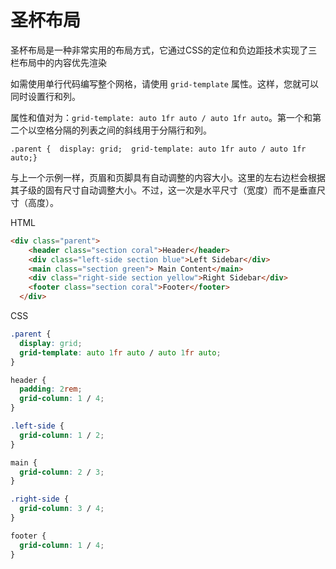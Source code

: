 # 圣杯布局 

 圣杯布局是一种非常实用的布局方式，它通过CSS的定位和负边距技术实现了三栏布局中的内容优先渲染 

如需使用单行代码编写整个网格，请使用 `grid-template` 属性。这样，您就可以同时设置行和列。

属性和值对为：`grid-template: auto 1fr auto / auto 1fr auto`。第一个和第二个以空格分隔的列表之间的斜线用于分隔行和列。

```css/2
.parent {  display: grid;  grid-template: auto 1fr auto / auto 1fr auto;}
```

与上一个示例一样，页眉和页脚具有自动调整的内容大小。这里的左右边栏会根据其子级的固有尺寸自动调整大小。不过，这一次是水平尺寸（宽度）而不是垂直尺寸（高度）。



HTML

```html
<div class="parent">
    <header class="section coral">Header</header>
    <div class="left-side section blue">Left Sidebar</div>
    <main class="section green"> Main Content</main>
    <div class="right-side section yellow">Right Sidebar</div>
    <footer class="section coral">Footer</footer>
  </div>

```

CSS

```css
.parent {
  display: grid;
  grid-template: auto 1fr auto / auto 1fr auto;
}

header {
  padding: 2rem;
  grid-column: 1 / 4;
}

.left-side {
  grid-column: 1 / 2;
}

main {
  grid-column: 2 / 3;
}

.right-side {
  grid-column: 3 / 4;
}

footer {
  grid-column: 1 / 4;
}  
```